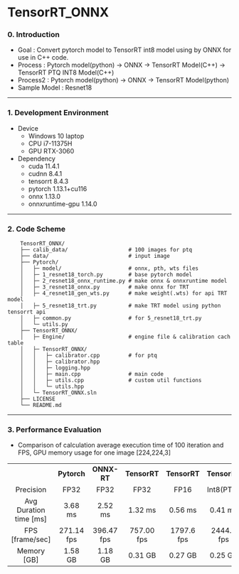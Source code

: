 # TensorRT_ONNX

### 0. Introduction
- Goal : Convert pytorch model to TensorRT int8 model using by ONNX for use in C++ code.
- Process : Pytorch model(python) -> ONNX -> TensorRT Model(C++) -> TensorRT PTQ INT8 Model(C++)
- Process2 : Pytorch model(python) -> ONNX -> TensorRT Model(python)
- Sample Model : Resnet18 

---

### 1. Development Environment
- Device 
  - Windows 10 laptop
  - CPU i7-11375H
  - GPU RTX-3060
- Dependency 
  - cuda 11.4.1
  - cudnn 8.4.1
  - tensorrt 8.4.3
  - pytorch 1.13.1+cu116
  - onnx 1.13.0
  - onnxruntime-gpu 1.14.0

---

### 2. Code Scheme
```
    TensorRT_ONNX/
    ├── calib_data/                   # 100 images for ptq
    ├── data/                         # input image
    ├── Pytorch/
    │   ├─ model/                     # onnx, pth, wts files
    │   ├─ 1_resnet18_torch.py        # base pytorch model
    │   ├─ 2_resnet18_onnx_runtime.py # make onnx & onnxruntime model
    │   ├─ 3_resnet18_onnx.py         # make onnx for TRT
    │   ├─ 4_resnet18_gen_wts.py      # make weight(.wts) for api TRT model 
    │   ├─ 5_resnet18_trt.py          # make TRT model using python tensorrt api
    │   ├─ common.py                  # for 5_resnet18_trt.py
    │   └─ utils.py  
    ├── TensorRT_ONNX/ 
    │   ├─ Engine/                    # engine file & calibration cach table
    │   ├─ TensorRT_ONNX/
    │   │   ├─ calibrator.cpp         # for ptq
    │   │   ├─ calibrator.hpp
    │   │   ├─ logging.hpp
    │   │   ├─ main.cpp               # main code
    │   │   ├─ utils.cpp              # custom util functions
    │   │   └─ utils.hpp
    │   └─ TensorRT_ONNX.sln
    ├── LICENSE
    └── README.md
```

---

### 3. Performance Evaluation
- Comparison of calculation average execution time of 100 iteration and FPS, GPU memory usage for one image [224,224,3]

<table border="0"  width="100%">
	<tbody align="center">
		<tr>
			<td></td>
			<td><strong>Pytorch</strong></td><td><strong>ONNX-RT</strong></td><td><strong>TensorRT</strong></td><td><strong>TensorRT</strong></td><td><strong>TensorRT</strong></td>
		</tr>
		<tr>
			<td>Precision</td><td>FP32</td><td>FP32</td><td>FP32</td><td>FP16</td><td>Int8(PTQ)</td>
		</tr>
		<tr>
			<td>Avg Duration time [ms]</td>
			<td> 3.68 ms</td>
			<td> 2.52 ms </td>
			<td> 1.32 ms</td>
			<td> 0.56 ms</td>
			<td> 0.41 ms</td>
		</tr>
		<tr>
			<td>FPS [frame/sec]</td>
			<td> 271.14 fps</td>
			<td> 396.47 fps</td>
			<td> 757.00 fps</td>
			<td> 1797.6 fps</td>
			<td> 2444.9 fps</td>
		</tr>
		<tr>
			<td>Memory [GB]</td>
			<td> 1.58 GB</td>
			<td> 1.18 GB</td>
			<td> 0.31 GB</td>
			<td> 0.27 GB</td>
			<td> 0.25 GB</td>
		</tr>
	</tbody>
</table>